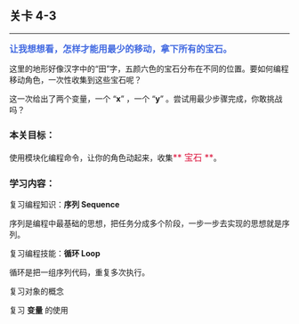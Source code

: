 ## 关卡 4-3

------
<font color=#4169E1 size=3>**让我想想看，怎样才能用最少的移动，拿下所有的宝石。**</font>

这里的地形好像汉字中的“田”字，五颜六色的宝石分布在不同的位置。要如何编程移动角色，一次性收集到这些宝石呢？

这一次给出了两个变量，一个 “**x**” ，一个 “**y**” 。尝试用最少步骤完成，你敢挑战吗？
 
### 本关目标：
使用模块化编程命令，让你的角色动起来，收集<font color=#DC143C size=3>** 宝石 **</font>。

### 学习内容：
复习编程知识：**序列 Sequence**

序列是编程中最基础的思想，把任务分成多个阶段，一步一步去实现的思想就是序列。

复习编程技能：**循环 Loop**

循环是把一组序列代码，重复多次执行。

复习对象的概念

复习 **变量** 的使用
